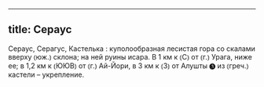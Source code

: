 
---
title: Сераус
---
Сераус, Серагус, Кастелька
: куполообразная лесистая гора со скалами вверху ⦅юж.⦆ склона; на ней руины исара. В 1 км к ⦅С⦆ от ⦅г.⦆ Урага, ниже ее; в 1,2 км к ⦅ЮЮВ⦆ от ⦅г.⦆ Ай-Йори, в 3 км к ⦅З⦆ от Алушты ❸ из ⦅греч.⦆ кастели – укрепление.
